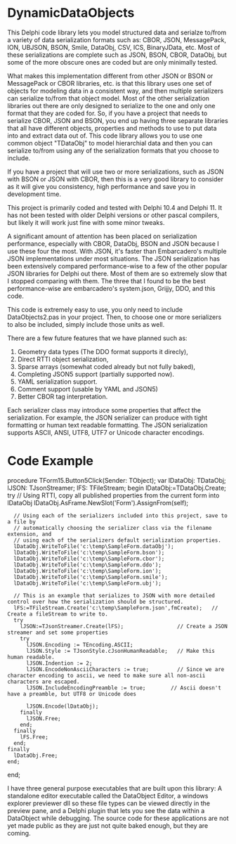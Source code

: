 # DynamicDataObjects
This Delphi code library lets you model structured data and serialze to/from a variety of data serialization formats such as:
CBOR, JSON, MessagePack, ION, UBJSON, BSON, Smile, DataObj, CSV, ICS, BinaryJData, etc.  Most of these serializations are complete such as JSON, BSON, CBOR, DataObj, but some of the more obscure ones are coded but are only minimally tested.

What makes this implementation different from other JSON or BSON or MessagePack or CBOR libraries, etc. is that this library uses one set of objects for modeling data in a consistent way, and then multiple serializers can serialize to/from that object model.  Most of the other serialization libraries out there are only designed to serialize to the one and only one format that they are coded for.  So, if you have a project that needs to serialize CBOR, JSON and BSON, you end up having three separate libraries that all have different objects, properties and methods to use to put data into and extract data out of.  This code library allows you to use one common object "TDataObj" to model hierarchial data and then you can serialize to/from using any of the serialization formats that you choose to include. 

If you have a project that will use two or more serializations, such as JSON with BSON or JSON with CBOR, then this is a very good library to consider as it will give you consistency, high performance and save you in development time. 

This project is primarily coded and tested with Delphi 10.4 and Delphi 11.  It has not been tested with older Delphi versions or other pascal compilers, but likely it will work just fine with some minor tweaks. 

A significant amount of attention has been placed on serialization performance, especially with CBOR, DataObj, BSON and JSON because I use these four the most.  With JSON, it's faster than Embarcadero's multiple JSON implementations under most situations.  The JSON serialization has been extensively compared performance-wise to a few of the other popular JSON libraries for Delphi out there.  Most of them are so extremely slow that I stopped comparing with them.  The three that I found to be the best performance-wise are embarcadero's system.json, Grijjy, DDO, and this code.    

This code is extremely easy to use, you only need to include DataObjects2.pas in your project.  Then, to choose one or more serializers to also be included, simply include those units as well.  

There are a few future features that we have planned such as:
  1.  Geometry data types (The DDO format supports it direcly),
  2.  Direct RTTI object serialization,
  3.  Sparse arrays (somewhat coded already but not fully baked),
  4.  Completing JSON5 support (partially supported now).
  5.  YAML serialization support.
  6.  Comment support (usable by YAML and JSON5)
  7.  Better CBOR tag interpretation.


Each serializer class may introduce some properties that affect the serialization.  For example, the JSON serializer can produce with tight formatting or human text readable formatting. The JSON serialization supports ASCII, ANSI, UTF8, UTF7 or Unicode character encodings. 

# Code Example
  procedure TForm15.Button5Click(Sender: TObject);
  var
    lDataObj: TDataObj;
    lJSON: TJsonStreamer;
    lFS: TFileStream;
  begin
    lDataObj:=TDataObj.Create;
    try
      // Using RTTI, copy all published properties from the current form into lDataObj
      lDataObj.AsFrame.NewSlot('Form').AssignFrom(self);

      // Using each of the serializers included into this project, save to a file by
      // automatically choosing the serializer class via the filename extension, and
      // using each of the serializers default serialization properties.
      lDataObj.WriteToFile('c:\temp\SampleForm.dataObj');
      lDataObj.WriteToFile('c:\temp\SampleForm.bson');
      lDataObj.WriteToFile('c:\temp\SampleForm.cbor');
      lDataObj.WriteToFile('c:\temp\SampleForm.ddo');
      lDataObj.WriteToFile('c:\temp\SampleForm.ion');
      lDataObj.WriteToFile('c:\temp\SampleForm.smile');
      lDataObj.WriteToFile('c:\temp\SampleForm.ubj');

      // This is an example that serializes to JSON with more detailed control over how the serialization should be structured.
      lFS:=TFileStream.Create('c:\temp\SampleForm.json',fmCreate);   // Create a fileStream to write to.
      try
        lJSON:=TJsonStreamer.Create(lFS);                 // Create a JSON streamer and set some properties
        try
          lJSON.Encoding := TEncoding.ASCII;
          lJSON.Style := TJsonStyle.cJsonHumanReadable;   // Make this human readable.
          lJSON.Indention := 2;
          lJSON.EncodeNonAsciiCharacters := true;         // Since we are character encoding to ascii, we need to make sure all non-ascii characters are escaped.
          lJSON.IncludeEncodingPreamble := true;        // Ascii doesn't have a preamble, but UTF8 or Unicode does

          lJSON.Encode(lDataObj);
        finally
          lJSON.Free;
        end;
      finally
        lFS.Free;
      end;
    finally
      lDataObj.Free;
    end;
  end;


I have three general purpose executables that are built upon this library:  A standalone editor executable called the DataObject Editor, a windows explorer previewer dll so these file types can be viewed directly in the preview pane, and a Delphi plugin that lets you see the data within a DataObject while debugging.  The source code for these applications are not yet made public as they are just not quite baked enough, but they are coming.
